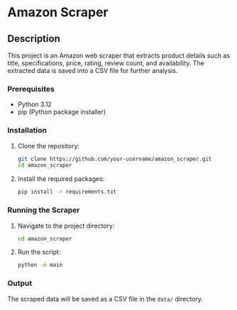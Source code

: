 # Amazon Scraper

## Description
This project is an Amazon web scraper that extracts product details such as title, specifications, price, rating, review count, and availability. The extracted data is saved into a CSV file for further analysis.

### Prerequisites
- Python 3.12
- pip (Python package installer)

### Installation
1. Clone the repository:
    ```bash
    git clone https://github.com/your-username/amazon_scraper.git
    cd amazon_scraper
    ```
2. Install the required packages:
    ```bash
    pip install -r requirements.txt
    ```

### Running the Scraper
1. Navigate to the project directory:
    ```bash
    cd amazon_scraper
    ```
2. Run the script:
    ```bash
    python -m main
    ```

### Output
The scraped data will be saved as a CSV file in the `data/` directory.
